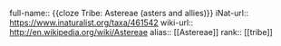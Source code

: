 full-name:: {{cloze Tribe: Astereae (asters and allies)}}
iNat-url:: https://www.inaturalist.org/taxa/461542
wiki-url:: http://en.wikipedia.org/wiki/Astereae
alias:: [[Astereae]]
rank:: [[tribe]]
